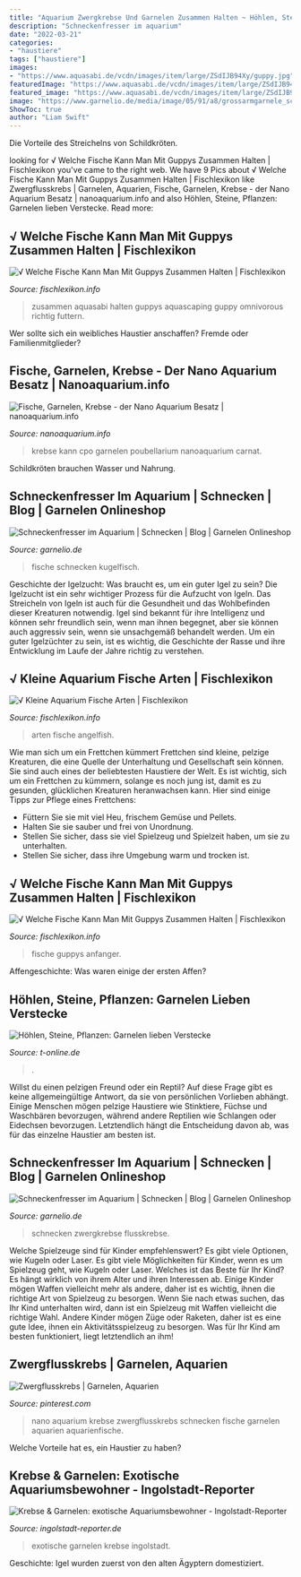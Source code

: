 ```yaml
---
title: "Aquarium Zwergkrebse Und Garnelen Zusammen Halten ~ Höhlen, Steine, Pflanzen: Garnelen Lieben Verstecke"
description: "Schneckenfresser im aquarium"
date: "2022-03-21"
categories:
- "haustiere"
tags: ["haustiere"]
images:
- "https://www.aquasabi.de/vcdn/images/item/large/ZSdIJB94Xy/guppy.jpg"
featuredImage: "https://www.aquasabi.de/vcdn/images/item/large/ZSdIJB94Xy/guppy.jpg"
featured_image: "https://www.aquasabi.de/vcdn/images/item/large/ZSdIJB94Xy/guppy.jpg"
image: "https://www.garnelio.de/media/image/05/91/a8/grossarmgarnele_schnecken.jpg"
ShowToc: true
author: "Liam Swift"
---
```



Die Vorteile des Streichelns von Schildkröten.

	

		
looking for √ Welche Fische Kann Man Mit Guppys Zusammen Halten | Fischlexikon you've came to the right web. We have 9 Pics about √ Welche Fische Kann Man Mit Guppys Zusammen Halten | Fischlexikon like Zwergflusskrebs | Garnelen, Aquarien, Fische, Garnelen, Krebse - der Nano Aquarium Besatz | nanoaquarium.info and also Höhlen, Steine, Pflanzen: Garnelen lieben Verstecke. Read more:
		
    
## √ Welche Fische Kann Man Mit Guppys Zusammen Halten | Fischlexikon

<img loading=lazy src="https://www.aquasabi.de/vcdn/images/item/large/ZSdIJB94Xy/guppy.jpg" onerror="this.onerror=null;this.src='https://tse3.mm.bing.net/th?id=OIP.3ctALdUhEmBGg34YxLiAzgHaFB&amp;pid=15.1';" alt="√ Welche Fische Kann Man Mit Guppys Zusammen Halten | Fischlexikon">

_Source: fischlexikon.info_

>zusammen aquasabi halten guppys aquascaping guppy omnivorous richtig futtern. 

	

Wer sollte sich ein weibliches Haustier anschaffen? Fremde oder Familienmitglieder?

    
## Fische, Garnelen, Krebse - Der Nano Aquarium Besatz | Nanoaquarium.info

<img loading=lazy src="https://nanoaquarium.info/wp-content/uploads/2013/08/Zwergflusskrebs-CPO-300x227.jpg" onerror="this.onerror=null;this.src='https://tse2.mm.bing.net/th?id=OIP.NcnEEh0W3FD9H7YDuEo4cAHaFm&amp;pid=15.1';" alt="Fische, Garnelen, Krebse - der Nano Aquarium Besatz | nanoaquarium.info">

_Source: nanoaquarium.info_

>krebse kann cpo garnelen poubellarium nanoaquarium carnat. 

	

Schildkröten brauchen Wasser und Nahrung.

    
## Schneckenfresser Im Aquarium | Schnecken | Blog | Garnelen Onlineshop

<img loading=lazy src="https://www.garnelio.de/media/image/ef/fd/95/geosesarma_gegen_schnecken5a1bf1a463ced.jpg" onerror="this.onerror=null;this.src='https://tse2.mm.bing.net/th?id=OIP.1UQUGYB_tY8VIYlOIqi1tgHaE8&amp;pid=15.1';" alt="Schneckenfresser im Aquarium | Schnecken | Blog | Garnelen Onlineshop">

_Source: garnelio.de_

>fische schnecken kugelfisch. 

	

Geschichte der Igelzucht: Was braucht es, um ein guter Igel zu sein?
Die Igelzucht ist ein sehr wichtiger Prozess für die Aufzucht von Igeln. Das Streicheln von Igeln ist auch für die Gesundheit und das Wohlbefinden dieser Kreaturen notwendig. Igel sind bekannt für ihre Intelligenz und können sehr freundlich sein, wenn man ihnen begegnet, aber sie können auch aggressiv sein, wenn sie unsachgemäß behandelt werden. Um ein guter Igelzüchter zu sein, ist es wichtig, die Geschichte der Rasse und ihre Entwicklung im Laufe der Jahre richtig zu verstehen.

    
## √ Kleine Aquarium Fische Arten | Fischlexikon

<img loading=lazy src="https://i.pinimg.com/736x/32/30/52/32305210b8139e0d1c8144b65bd899c7.jpg" onerror="this.onerror=null;this.src='https://tse1.mm.bing.net/th?id=OIP.nW0UGDHf-jYkro4leTFPugHaKB&amp;pid=15.1';" alt="√ Kleine Aquarium Fische Arten | Fischlexikon">

_Source: fischlexikon.info_

>arten fische angelfish. 

	

Wie man sich um ein Frettchen kümmert
Frettchen sind kleine, pelzige Kreaturen, die eine Quelle der Unterhaltung und Gesellschaft sein können. Sie sind auch eines der beliebtesten Haustiere der Welt. Es ist wichtig, sich um ein Frettchen zu kümmern, solange es noch jung ist, damit es zu gesunden, glücklichen Kreaturen heranwachsen kann. Hier sind einige Tipps zur Pflege eines Frettchens:
- Füttern Sie sie mit viel Heu, frischem Gemüse und Pellets.
- Halten Sie sie sauber und frei von Unordnung.
- Stellen Sie sicher, dass sie viel Spielzeug und Spielzeit haben, um sie zu unterhalten.
- Stellen Sie sicher, dass ihre Umgebung warm und trocken ist.

    
## √ Welche Fische Kann Man Mit Guppys Zusammen Halten | Fischlexikon

<img loading=lazy src="https://i.ytimg.com/vi/waX7gyGayOE/maxresdefault.jpg" onerror="this.onerror=null;this.src='https://tse2.mm.bing.net/th?id=OIP.EcCu2F-uTS4DFmoiOlfz1AHaEK&amp;pid=15.1';" alt="√ Welche Fische Kann Man Mit Guppys Zusammen Halten | Fischlexikon">

_Source: fischlexikon.info_

>fische guppys anfanger. 

	

Affengeschichte: Was waren einige der ersten Affen?

    
## Höhlen, Steine, Pflanzen: Garnelen Lieben Verstecke

<img loading=lazy src="https://bilder.t-online.de/b/69/23/95/34/id_69239534/610/tid_da/weissbandputzergarnele-in-einem-aquarium-halter-sollten-sich-zwei-mal-ueberlegen-ob-sie-garnelen-zusammen-mit-fischen-in-ein-becken-stecken-wollen-.jpg" onerror="this.onerror=null;this.src='https://tse3.mm.bing.net/th?id=OIP.uL-wrNg47UfZz4GB4QD4egHaEK&amp;pid=15.1';" alt="Höhlen, Steine, Pflanzen: Garnelen lieben Verstecke">

_Source: t-online.de_

>. 

	

Willst du einen pelzigen Freund oder ein Reptil?
Auf diese Frage gibt es keine allgemeingültige Antwort, da sie von persönlichen Vorlieben abhängt. Einige Menschen mögen pelzige Haustiere wie Stinktiere, Füchse und Waschbären bevorzugen, während andere Reptilien wie Schlangen oder Eidechsen bevorzugen. Letztendlich hängt die Entscheidung davon ab, was für das einzelne Haustier am besten ist.

    
## Schneckenfresser Im Aquarium | Schnecken | Blog | Garnelen Onlineshop

<img loading=lazy src="https://www.garnelio.de/media/image/05/91/a8/grossarmgarnele_schnecken.jpg" onerror="this.onerror=null;this.src='https://tse3.mm.bing.net/th?id=OIP.d_gmsTlrn_mzngbFaa_k4QHaE8&amp;pid=15.1';" alt="Schneckenfresser im Aquarium | Schnecken | Blog | Garnelen Onlineshop">

_Source: garnelio.de_

>schnecken zwergkrebse flusskrebse. 

	

Welche Spielzeuge sind für Kinder empfehlenswert? Es gibt viele Optionen, wie Kugeln oder Laser.
Es gibt viele Möglichkeiten für Kinder, wenn es um Spielzeug geht, wie Kugeln oder Laser. Welches ist das Beste für Ihr Kind? Es hängt wirklich von ihrem Alter und ihren Interessen ab. Einige Kinder mögen Waffen vielleicht mehr als andere, daher ist es wichtig, ihnen die richtige Art von Spielzeug zu besorgen. Wenn Sie nach etwas suchen, das Ihr Kind unterhalten wird, dann ist ein Spielzeug mit Waffen vielleicht die richtige Wahl. Andere Kinder mögen Züge oder Raketen, daher ist es eine gute Idee, ihnen ein Aktivitätsspielzeug zu besorgen. Was für Ihr Kind am besten funktioniert, liegt letztendlich an ihm!

    
## Zwergflusskrebs | Garnelen, Aquarien

<img loading=lazy src="https://i.pinimg.com/originals/12/cd/5b/12cd5b0c9cf974b7084e3b69a66e4184.jpg" onerror="this.onerror=null;this.src='https://tse4.mm.bing.net/th?id=OIP.3WBC6spgdPpuaYKupJbY4AHaGt&amp;pid=15.1';" alt="Zwergflusskrebs | Garnelen, Aquarien">

_Source: pinterest.com_

>nano aquarium krebse zwergflusskrebs schnecken fische garnelen aquarien aquarienfische. 

	

Welche Vorteile hat es, ein Haustier zu haben?

    
## Krebse &amp; Garnelen: Exotische Aquariumsbewohner - Ingolstadt-Reporter

<img loading=lazy src="https://www.ingolstadt-reporter.de/images/2020/05/garnele.jpg" onerror="this.onerror=null;this.src='https://tse2.mm.bing.net/th?id=OIP.RLfiKXg2vyGE3P-T5PkfBAHaEv&amp;pid=15.1';" alt="Krebse &amp; Garnelen: exotische Aquariumsbewohner - Ingolstadt-Reporter">

_Source: ingolstadt-reporter.de_

>exotische garnelen krebse ingolstadt. 

	

Geschichte: Igel wurden zuerst von den alten Ägyptern domestiziert.

